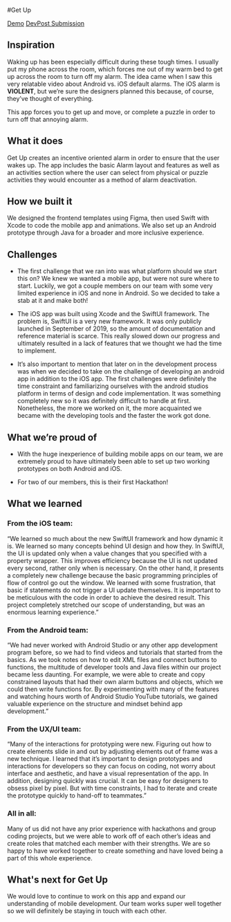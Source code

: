 #Get Up

[Demo](https://youtu.be/FaOypW7q9Fc)
[DevPost Submission](https://devpost.com/software/get-up-nbdrhz)

## Inspiration

Waking up has been especially difficult during these tough times. I usually put my phone across the room, which forces me out of my warm bed to get up across the room to turn off my alarm. 
The idea came when I saw this very relatable video about Android vs. iOS default alarms. The iOS alarm is **VIOLENT**, but we’re sure the designers planned this because, of course, they’ve thought of everything. 

This app forces you to get up and move, or complete a puzzle in order to turn off that annoying alarm. 


## What it does
Get Up creates an incentive oriented alarm in order to ensure that the user wakes up. The app includes the basic Alarm layout and features as well as an activities section where the user can select from physical or puzzle activities they would encounter as a method of alarm deactivation. 


## How we built it

We designed the frontend templates using Figma, then used Swift with Xcode to code the mobile app and animations. We also set up an Android prototype through Java for a broader and more inclusive experience.


## Challenges

- The first challenge that we ran into was what platform should we start this on? We knew we wanted a mobile app, but were not sure where to start. Luckily, we got a couple members on our team with some very limited experience in iOS and none in Android. So we decided to take a stab at it and make both!

- The iOS app was built using Xcode and the SwiftUI framework. The problem is, SwiftUI is a very new framework. It was only publicly launched in September of 2019, so the amount of documentation and reference material is scarce. This really slowed down our progress and ultimately resulted in a lack of features that we thought we had the time to implement. 

- It’s also important to mention that later on in the development process was when we decided to take on the challenge of developing an android app in addition to the iOS app. The first challenges were definitely the time constraint and familiarizing ourselves with the android studios platform in terms of design and code implementation. It was something completely new so it was definitely difficult to handle at first. Nonetheless, the more we worked on it, the more acquainted we became with the developing tools and the faster the work got done. 

 
## What we’re proud of

- With the huge inexperience of building mobile apps on our team, we are extremely proud to have ultimately been able to set up two working prototypes on both Android and iOS.

- For two of our members, this is their first Hackathon!


## What we learned
	
### From the iOS team: 
“We learned so much about the new SwiftUI framework and how dynamic it is. We learned so many concepts behind UI design and how they. In SwiftUI, the UI is updated only when a value changes that you specified with a property wrapper. This improves efficiency because the UI is not updated every second, rather only when is necessary. On the other hand, it presents a completely new challenge because the basic programming principles of flow of control go out the window. We learned with some frustration, that basic if statements do not trigger a UI update themselves. It is important to be meticulous with the code in order to achieve the desired result. This project completely stretched our scope of understanding, but was an enormous learning experience.”
 
### From the Android team: 
“We had never worked with Android Studio or any other app development program before, so we had to find videos and tutorials that started from the basics.  As we took notes on how to edit XML files and connect buttons to functions, the multitude of developer tools and Java files within our project became less daunting. For example, we were able to create and copy constrained layouts that had their own alarm buttons and objects, which we could then write functions for. By experimenting with many of the features and watching hours worth of Android Studio YouTube tutorials, we gained valuable experience on the structure and mindset behind app development.”

### From the UX/UI team:
“Many of the interactions for prototyping were new. Figuring out how to create elements slide in and out by adjusting elements out of frame was a new technique. I learned that it’s important to design prototypes and interactions for developers so they can focus on coding, not worry about interface and aesthetic, and have a visual representation of the app. In addition, designing quickly was crucial. It can be easy for designers to obsess pixel by pixel. But with time constraints, I had to iterate and create the prototype quickly to hand-off to teammates.”

### All in all:
Many of us did not have any prior experience with hackathons and group coding projects, but we were able to work off of each other’s ideas and create roles that matched each member with their strengths. We are so happy to have worked together to create something and have loved being a part of this whole experience.


## What's next for Get Up
We would love to continue to work on this app and expand our understanding of mobile development. Our team works super well together so we will definitely be staying in touch with each other.
